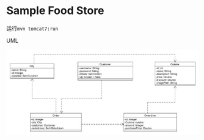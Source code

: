 # Sample Food Store

运行`mvn tomcat7:run`

UML

![image](https://raw.githubusercontent.com/DistributedComputingProject/SampleFoodStore/master/uml/models.JPG)